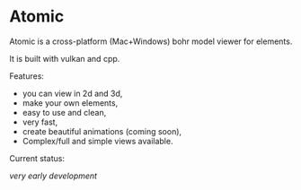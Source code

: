 # Atomic 

Atomic is a cross-platform (Mac+Windows) bohr model viewer for elements.

It is built with vulkan and cpp.

Features:

* you can view in 2d and 3d,
* make your own elements,
* easy to use and clean,
* very fast,
* create beautiful animations (coming soon),
* Complex/full and simple views available.

Current status:

*very early development*
 
